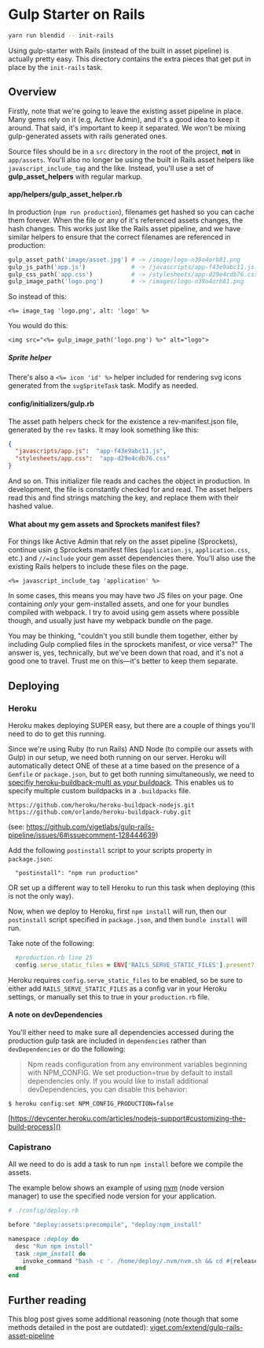 # Gulp Starter on Rails
```bash
yarn run blendid -- init-rails
```

Using gulp-starter with Rails (instead of the built in asset pipeline) is actually pretty easy. This directory contains the extra pieces that get put in place by the `init-rails` task.

## Overview
Firstly, note that we're going to leave the existing asset pipeline in place. Many gems rely on it (e.g, Active Admin), and it's a good idea to keep it around. That said, it's important to keep it separated. We won't be mixing gulp-generated assets with rails generated ones.

Source files should be in a `src` directory in the root of the project, **not** in `app/assets`. You'll also no longer be using the built in Rails asset helpers like `javascript_include_tag` and the like. Instead, you'll use a set of **gulp_asset_helpers** with regular markup.

#### app/helpers/gulp\_asset\_helper.rb
In production (`npm run production`), filenames get hashed so you can cache them forever. When the file or any of it's referenced assets changes, the hash changes. This works just like the Rails asset pipeline, and we have similar helpers to ensure that the correct filenames are referenced in production:

```ruby
gulp_asset_path('image/asset.jpg') # -> /image/logo-n39o4orb81.png
gulp_js_path('app.js')             # -> /javascripts/app-f43e9abc11.js
gulp_css_path('app.css')           # -> /stylesheets/app-d29e4cdb76.css
gulp_image_path('logo.png')        # -> /images/logo-n39o4orb81.png
```

So instead of this:

```erb
<%= image_tag 'logo.png', alt: 'logo' %>
```

You would do this:

```erb
<img src="<%= gulp_image_path('logo.png') %>" alt="logo">
```

##### Sprite helper
There's also a `<%= icon 'id' %>` helper included for rendering svg icons generated from the `svgSpriteTask` task. Modify as needed.

#### config/initializers/gulp.rb
The asset path helpers check for the existence a rev-manifest.json file, generated by the `rev` tasks. It may look something like this: 

```json
{
  "javascripts/app.js":  "app-f43e9abc11.js",
  "stylesheets/app.css":  "app-d29e4cdb76.css"
}
```
And so on. This initializer file reads and caches the object in production. In development, the file is constantly checked for and read. The asset helpers read this and find strings matching the key, and replace them with their hashed value.

#### What about my gem assets and Sprockets manifest files?
For things like Active Admin that rely on the asset pipeline (Sprockets), continue usin g Sprockets manifest files (`application.js`, `application.css`, etc.) and `//=include` your gem asset dependencies there. You'll also use the existing Rails helpers to include these files on the page.

```
<%= javascript_include_tag 'application' %>
```
In some cases, this means you may have two JS files on your page. One containing *only* your gem-installed assets, and one for your bundles compiled with webpack. I try to avoid using gem assets where possible though, and usually just have my webpack bundle on the page. 

You may be thinking, "couldn't you still bundle them together, either by including Gulp complied files in the sprockets manifest, or vice versa?" The answer is, yes, technically, but we've been down that road, and it's not a good one to travel. Trust me on this—it's better to keep them separate.


## Deploying
### Heroku
Heroku makes deploying SUPER easy, but there are a couple of things you'll need to do to get this running.

Since we're using Ruby (to run Rails) AND Node (to compile our assets with Gulp) in our setup, we need both running on our server. Heroku will automatically detect ONE of these at a time based on the presence of a `Gemfile` or `package.json`, but to get both running simultaneously, we need to [specifiy heroku-buildback-multi as your buildpack](https://github.com/ddollar/heroku-buildpack-multi). This enables us to specify multiple custom buildpacks in a `.buildpacks` file.
```
https://github.com/heroku/heroku-buildpack-nodejs.git
https://github.com/orlando/heroku-buildpack-ruby.git
```
(see: https://github.com/vigetlabs/gulp-rails-pipeline/issues/6#issuecomment-128444639)

Add the following `postinstall` script to your scripts property in `package.json`:
```
  "postinstall": "npm run production"
```
OR set up a different way to tell Heroku to run this task when deploying (this is not the only way).

Now, when we deploy to Heroku, first `npm install` will run, then our `postinstall` script specified in `package.json`, and then `bundle install` will run.

Take note of the following:
```rb
  #production.rb line 25
  config.serve_static_files = ENV['RAILS_SERVE_STATIC_FILES'].present?
```
Heroku requires `config.serve_static_files` to be enabled, so be sure to either add `RAILS_SERVE_STATIC_FILES` as a config var in your Heroku settings, or manually set this to true in your `production.rb` file.

#### A note on devDependencies
You'll either need to make sure all dependencies accessed during the production gulp task are included in `dependencies` rather than `devDependencies` or do the following:

> Npm reads configuration from any environment variables beginning with NPM_CONFIG. We set production=true by default to install dependencies only. If you would like to install additional devDependencies, you can disable this behavior:
```
$ heroku config:set NPM_CONFIG_PRODUCTION=false
```

[https://devcenter.heroku.com/articles/nodejs-support#customizing-the-build-process]()

### Capistrano

All we need to do is add a task to run `npm install` before we compile the assets.

The example below shows an example of using [nvm](https://github.com/creationix/nvm) (node version manager) to use the specified node version for your application.

```rb
# ./config/deploy.rb

before "deploy:assets:precompile", "deploy:npm_install"

namespace :deploy do
  desc "Run npm install"
  task :npm_install do
    invoke_command "bash -c '. /home/deploy/.nvm/nvm.sh && cd #{release_path} && npm install'"
  end
end
```

## Further reading

This blog post gives some additional reasoning (note though that some methods detailed in the post are outdated): [viget.com/extend/gulp-rails-asset-pipeline](http://viget.com/extend/gulp-rails-asset-pipeline)
